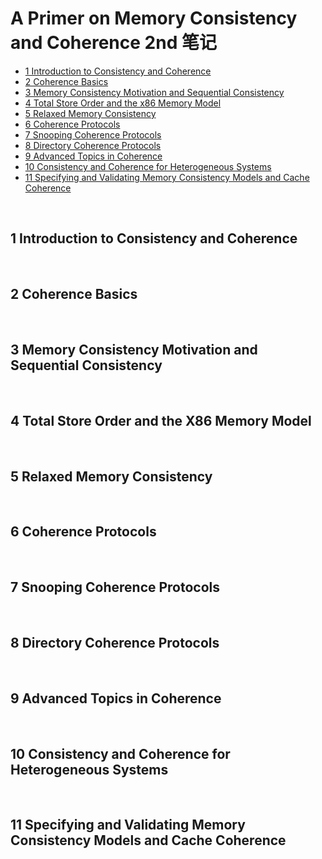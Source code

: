 # A Primer on Memory Consistency and Coherence 2nd 笔记

- [1 Introduction to Consistency and Coherence](#1)
- [2 Coherence Basics](#2)
- [3 Memory Consistency Motivation and Sequential Consistency](#3)
- [4 Total Store Order and the x86 Memory Model](#4)
- [5 Relaxed Memory Consistency](#5)
- [6 Coherence Protocols](#6)
- [7 Snooping Coherence Protocols](#7)
- [8 Directory Coherence Protocols](#8)
- [9 Advanced Topics in Coherence](#9)
- [10 Consistency and Coherence for Heterogeneous Systems](#10)
- [11 Specifying and Validating Memory Consistency Models and Cache Coherence](#11)

&nbsp;   
<a id="1"></a>
## 1 Introduction to Consistency and Coherence


&nbsp;   
<a id="2"></a>
## 2 Coherence Basics


&nbsp;   
<a id="3"></a>
## 3 Memory Consistency Motivation and Sequential Consistency


&nbsp;   
<a id="4"></a>
## 4 Total Store Order and the X86 Memory Model


&nbsp;   
<a id="5"></a>
## 5 Relaxed Memory Consistency


&nbsp;   
<a id="6"></a>
## 6 Coherence Protocols


&nbsp;   
<a id="7"></a>
## 7 Snooping Coherence Protocols


&nbsp;   
<a id="8"></a>
## 8 Directory Coherence Protocols


&nbsp;   
<a id="9"></a>
## 9 Advanced Topics in Coherence


&nbsp;   
<a id="10"></a>
## 10 Consistency and Coherence for Heterogeneous Systems


&nbsp;   
<a id="11"></a>
## 11 Specifying and Validating Memory Consistency Models and Cache Coherence

